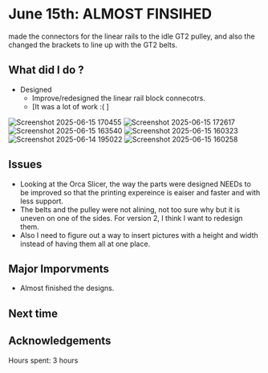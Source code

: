 # June 15th: ALMOST FINSIHED  

made the connectors for the linear rails to the idle GT2 pulley, and also the changed the brackets to line up with the GT2 belts.

## What did I do ?
- Designed
    - Improve/redesigned the linear rail block connecotrs.
    - [It was a lot of work :( ]


![Screenshot 2025-06-15 170455](https://github.com/user-attachments/assets/0608286a-a109-4973-87f7-03eb585c4b93)
![Screenshot 2025-06-15 172617](https://github.com/user-attachments/assets/29e9d7a2-96af-445f-b131-76c01a636b82)
![Screenshot 2025-06-15 163540](https://github.com/user-attachments/assets/7f16832e-a269-410e-90fe-a021b34c491e)
![Screenshot 2025-06-15 160323](https://github.com/user-attachments/assets/42e814c2-e528-4e8e-add7-b1c6d50a52ed)
![Screenshot 2025-06-14 195022](https://github.com/user-attachments/assets/7a5d9a5a-c495-4b12-b91d-53e1fefcb051)
![Screenshot 2025-06-15 160258](https://github.com/user-attachments/assets/3da7d168-209d-4df7-b217-4daef770660f)





## Issues 
- Looking at the Orca Slicer, the way the parts were designed NEEDs to be improved so that the printing expereince is eaiser and faster and with less support.
- The belts and the pulley were not alining, not too sure why but it is uneven on one of the sides. For version 2, I think I want to redesign them.
- Also I need to figure out a way to insert pictures with a height and width instead of having them all at one place. 
  
## Major Imporvments 
- Almost finished the designs.

## Next time

## Acknowledgements


Hours spent:  3 hours

